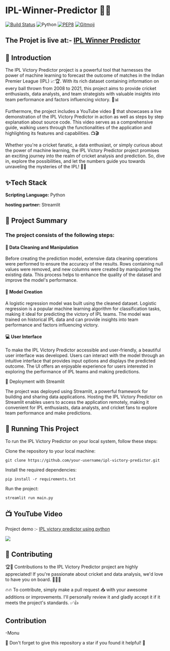 # IPL-Winner-Predictor 🏏🔮

[![Build Status](https://travis-ci.org/swapagarwal/JARVIS-on-Messenger.svg?branch=master)](https://travis-ci.org/swapagarwal/JARVIS-on-Messenger)
![Python](https://img.shields.io/badge/python-3.7.7-blue.svg)
[![PEP8](https://img.shields.io/badge/code%20style-pep8-orange.svg)](https://www.python.org/dev/peps/pep-0008/)
[![Gitmoji](https://img.shields.io/badge/gitmoji-%20🚀%20🐳-FFDD67.svg)](https://gitmoji.carloscuesta.me)

## The Projet is live at:- [IPL Winner Predictor](https://iplpredictor.streamlit.app/)

## 📖 Introduction
The IPL Victory Predictor project is a powerful tool that harnesses the power of machine learning to forecast the outcome of matches in the Indian Premier League (IPL) 📈🏆. With its rich dataset containing information on every ball thrown from 2008 to 2021, this project aims to provide cricket enthusiasts, data analysts, and team strategists with valuable insights into team performance and factors influencing victory. 💪📊

Furthermore, the project includes a YouTube video 🎥 that showcases a live demonstration of the IPL Victory Predictor in action as well as steps by step explanation about source code. This video serves as a comprehensive guide, walking users through the functionalities of the application and highlighting its features and capabilities. 📺🎬

Whether you're a cricket fanatic, a data enthusiast, or simply curious about the power of machine learning, the IPL Victory Predictor project promises an exciting journey into the realm of cricket analysis and prediction. So, dive in, explore the possibilities, and let the numbers guide you towards unraveling the mysteries of the IPL! 🏏🔮


## ✨Tech Stack

**Scripting Language:** Python

**hosting partner:** Streamlit

## 📑 Project Summary
### The project consists of the following steps:
#### 🧹 Data Cleaning and Manipulation

Before creating the prediction model, extensive data cleaning operations were performed to ensure the accuracy of the results. Rows containing null values were removed, and new columns were created by manipulating the existing data. This process helps to enhance the quality of the dataset and improve the model's performance.

#### 🔬 Model Creation

A logistic regression model was built using the cleaned dataset. Logistic regression is a popular machine learning algorithm for classification tasks, making it ideal for predicting the victory of IPL teams. The model was trained on historical IPL data and can provide insights into team performance and factors influencing victory.

#### 💻 User Interface

To make the IPL Victory Predictor accessible and user-friendly, a beautiful user interface was developed. Users can interact with the model through an intuitive interface that provides input options and displays the predicted outcome. The UI offers an enjoyable experience for users interested in exploring the performance of IPL teams and making predictions.

🚀 Deployment with Streamlit

The project was deployed using Streamlit, a powerful framework for building and sharing data applications. Hosting the IPL Victory Predictor on Streamlit enables users to access the application remotely, making it convenient for IPL enthusiasts, data analysts, and cricket fans to explore team performance and make predictions.


## 🔧 Running This Project 

To run the IPL Victory Predictor on your local system, follow these steps:

Clone the repository to your local machine:
```
git clone https://github.com/your-username/ipl-victory-predictor.git
```

Install the required dependencies:
```
pip install -r requirements.txt
```
Run the project:
```
streamlit run main.py
```

## 📺 YouTube Video
Project demo :- [IPL victory predictor using python](https://youtu.be/t63T4-ZvMhM)

<img src="https://github.com/AdityaWadkar/IPL-Winner-Predictor/assets/67093170/dc9a5d42-a0be-44ce-87eb-24bbc021745e">

## 🤝 Contributing 
🏆🏏 Contributions to the IPL Victory Predictor project are highly appreciated! If you're passionate about cricket and data analysis, we'd love to have you on board. 🤝🌟✨

🔥🔥 To contribute, simply make a pull request 📥 with your awesome additions or improvements. I'll personally review it and gladly accept it if it meets the project's standards. ✅👍

## Contribution

-Monu



🌟 Don't forget to give this repository a star if you found it helpful! 🌟
